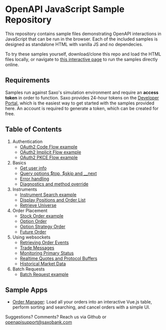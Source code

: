# OpenAPI JavaScript Sample Repository

This repository contains sample files demonstrating OpenAPI interactions in JavaScript that can be run in the browser. Each of the included samples is designed as standalone HTML with vanilla JS and no dependecies.

To try these samples yourself, download/clone this repo and load the HTML files locally, or navigate to [this interactive page](https://saxobank.github.io/openapi-samples-js/) to run the samples directly online.

## Requirements

Samples run against Saxo's simulation environment and require an **access token** in order to function. Saxo provides 24-hour tokens on the [Developer Portal](https://www.developer.saxo/openapi/token/), which is the easiest way to get started with the samples provided here. An account is required to generate a token, which can be created for free.

## Table of Contents

1. Authentication
   - [OAuth2 Code Flow example](authentication/oauth2-code-flow)
   - [OAuth2 Implicit Flow example](authentication/oauth2-implicit-flow)
   - [OAuth2 PKCE Flow example](authentication/oauth2-pkce-flow)
2. Basics
   - [Get user info](basics/user-info)
   - [Query options $top, $skip and \_\_next](basics/query-options)
   - [Error handling](error-handling)
   - [Diagnostics and method override](basics/diagnostics)
3. Instruments
   - [Instrument Search example](instruments/instrument-search)
   - [Display Positions and Order List](instruments/display-positions-orders)
   - [Retrieve Universe](instruments/instrument-retrieval)
4. Order Placement
   - [Stock Order example](orders/stocks)
   - [Option Order](orders/options)
   - [Option Strategy Order](orders/option-strategies)
   - [Future Order](orders/futures)
5. Using websockets
   - [Retrieving Order Events](websockets/order-events-monitoring)
   - [Trade Messages](websockets/trade-messages)
   - [Monitoring Primary Status](websockets/primary-monitoring)
   - [Realtime Quotes and Protocol Buffers](websockets/realtime-quotes)
   - [Historical Market Data](websockets/historical-market-data)
6. Batch Requests
   - [Batch Request example](batch-request)

## Sample Apps

- [Order Manager](sample-apps/order-manager): Load all your orders into an interactive Vue.js table, perform sorting and searching, and cancel orders with a simple UI.

Suggestions? Comments? Reach us via Github or openapisupport@saxobank.com
